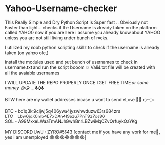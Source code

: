 # Yahoo-Username-checker
This Really Simple and Dry Python Script is Super fast .. Obviously not Faster than light... checks if the Username is already taken on the platform called YAHOO
now if you are here i assume you already know about YAHOO unless you are not still living under bunch of rocks.

I utilized my noob python scripting skillz to check if the username is already taken (on yahoo ofc,)

install the modules used and put bunch of usernames to check in username.txt and run the script booom 💥 Valid.txt file will be created with all the avaiable usernames

I WILL UPDATE THE REPO PROPERLY ONCE I GET FREE TIME *or some money 😅😘* ... 💲⌚💲 

BTW here are my wallet addresses incase u want to send eLove 🥺💖 👉👈

BTC - bc1q3kt9cljwj5q406ywa4jyzwhwduzw63rs684zrs <br>
LTC - Lbw8jdX6mb4E7xDXn419szu7PnT9z7oe96 <br>
SOL - A99MxkeLWaaTmANJhGwhBnrLBZwiMqCZvQrfuykQaYKg <br>
<br>
MY DISCORD UwU : ZYRO#5643 [contact me if you have any work for me🤑, yes i am unemployed 😭😭😭😭😭😭😭]
